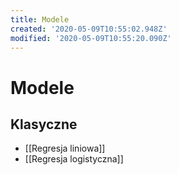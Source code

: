 ```yaml
---
title: Modele
created: '2020-05-09T10:55:02.948Z'
modified: '2020-05-09T10:55:20.090Z'
---
```


# Modele

## Klasyczne

* [[Regresja liniowa]]
* [[Regresja logistyczna]]
